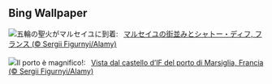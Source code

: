 ## Bing Wallpaper
![](https://www.bing.com/th?id=OHR.PortMarseille_JA-JP8874439197_UHD.jpg&w=1000)五輪の聖火がマルセイユに到着:&nbsp;&ensp;[マルセイユの街並みとシャトー・ディフ, フランス (© Sergii Figurnyi/Alamy)](https://www.bing.com/th?id=OHR.PortMarseille_JA-JP8874439197_UHD.jpg)
<br><br/>
![](https://www.bing.com/th?id=OHR.PortMarseille_IT-IT2921013222_UHD.jpg&w=1000)Il porto è magnifico!:&nbsp;&ensp;[Vista dal castello d’IF del porto di Marsiglia, Francia (© Sergii Figurnyi/Alamy)](https://www.bing.com/th?id=OHR.PortMarseille_IT-IT2921013222_UHD.jpg)
<br><br/>
